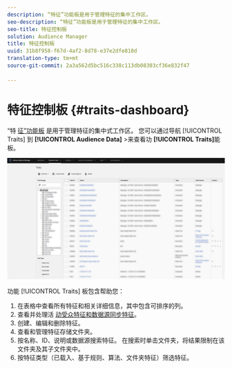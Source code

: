 ```yaml
---
description: “特征”功能板是用于管理特征的集中工作区。
seo-description: “特征”功能板是用于管理特征的集中工作区。
seo-title: 特征控制板
solution: Audience Manager
title: 特征控制板
uuid: 31b8f958-f67d-4af2-8d78-e37e2dfe810d
translation-type: tm+mt
source-git-commit: 2a3a562d5bc516c338c113db08303cf36e832f47

---
```



# 特征控制板 {#traits-dashboard}

“特 [征”功能板](https://bank.demdex.com/portal/Traits/Traits.ddx#show/list) 是用于管理特征的集中式工作区。 您可以通过导航 [!UICONTROL Traits] 到 **[!UICONTROL Audience Data]** >来查看功 **[!UICONTROL Traits]**&#x200B;能板。

![](assets/traits-dashboard.png)

<!-- c_tb_dashboard.xml -->

功能 [!UICONTROL Traits] 板包含帮助您：

1. 在表格中查看所有特征和相关详细信息，其中包含可排序的列。
2. 查看并处理活 [动受众特征和数据源同步特征](../../features/traits/client-activity-synced-audience-traits.md)。
3. 创建、编辑和删除特征。
4. 查看和管理特征存储文件夹。
5. 按名称、ID、说明或数据源搜索特征。 在搜索时单击文件夹，将结果限制在该文件夹及其子文件夹中。
6. 按特征类型（已载入、基于规则、算法、文件夹特征）筛选特征。